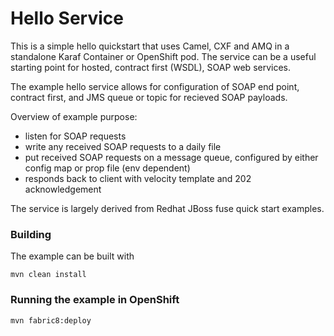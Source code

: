 # Hello Service

This is a simple hello quickstart that uses Camel, CXF and AMQ in a standalone Karaf Container or OpenShift pod. 
The service can be a useful starting point for hosted, contract first (WSDL), SOAP web services.

The example hello service allows for configuration of SOAP end point, contract first, and JMS queue or topic for recieved SOAP payloads.

Overview of example purpose: 

 *  listen for SOAP requests
 *  write any received SOAP requests to a daily file
 *  put received SOAP requests on a message queue, configured by either config map or prop file (env dependent)
 *  responds back to client with velocity template and 202 acknowledgement


The service is largely derived from Redhat JBoss fuse quick start examples.


### Building

The example can be built with

    mvn clean install

### Running the example in OpenShift

    mvn fabric8:deploy 


